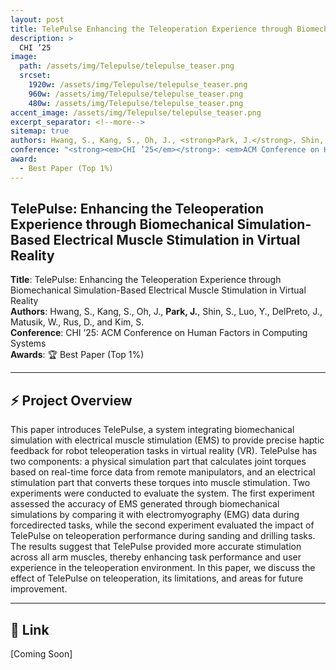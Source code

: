```yaml
---
layout: post
title: TelePulse Enhancing the Teleoperation Experience through Biomechanical Simulation-Based Electrical Muscle Stimulation in Virtual Reality
description: >
  CHI ’25
image:
  path: /assets/img/Telepulse/telepulse_teaser.png
  srcset:
    1920w: /assets/img/Telepulse/telepulse_teaser.png
    960w: /assets/img/Telepulse/telepulse_teaser.png
    480w: /assets/img/Telepulse/telepulse_teaser.png
accent_image: /assets/img/Telepulse/telepulse_teaser.png
excerpt_separator: <!--more-->
sitemap: true
authors: Hwang, S., Kang, S., Oh, J., <strong>Park, J.</strong>, Shin, S., Luo, Y., DelPreto, J., Matusik, W., Rus, D., and Kim, S.
conference: "<strong><em>CHI ’25</em></strong>: <em>ACM Conference on Human Factors in Computing Systems</em>"
award:
  - Best Paper (Top 1%)
---
```


## TelePulse: Enhancing the Teleoperation Experience through Biomechanical Simulation-Based Electrical Muscle Stimulation in Virtual Reality

**Title**: TelePulse: Enhancing the Teleoperation Experience through Biomechanical Simulation-Based Electrical Muscle Stimulation in Virtual Reality  
**Authors**: Hwang, S., Kang, S., Oh, J., **Park, J.**, Shin, S., Luo, Y., DelPreto, J., Matusik, W., Rus, D., and Kim, S.  
**Conference**:  CHI ’25: ACM Conference on Human Factors in Computing Systems <br>
**Awards**: 🏆 Best Paper (Top 1%)
<!--more-->

---

## ⚡ Project Overview

This paper introduces TelePulse, a system integrating biomechanical simulation with electrical muscle stimulation (EMS) to provide precise haptic feedback for robot teleoperation tasks in virtual reality (VR). TelePulse has two components: a physical simulation part that calculates joint torques based on real-time force data from remote manipulators, and an electrical stimulation part that converts these torques into muscle stimulation. Two experiments were conducted to evaluate the system. The first experiment assessed the accuracy of EMS generated through biomechanical simulations by comparing it with electromyography (EMG) data during forcedirected tasks, while the second experiment evaluated the impact of TelePulse on teleoperation performance during sanding and drilling tasks. The results suggest that TelePulse provided more accurate stimulation across all arm muscles, thereby enhancing task performance and user experience in the teleoperation environment. In this paper, we discuss the effect of TelePulse on teleoperation, its limitations, and areas for future improvement.

---

## 🔗 Link

[Coming Soon]
